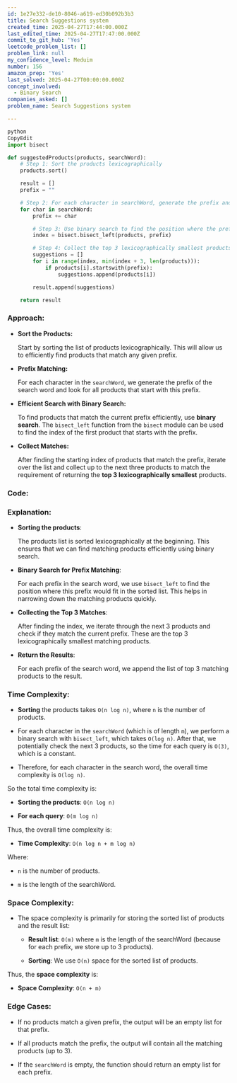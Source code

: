 ```yaml
---
id: 1e27e332-de10-8046-a619-ed30b092b3b3
title: Search Suggestions system
created_time: 2025-04-27T17:44:00.000Z
last_edited_time: 2025-04-27T17:47:00.000Z
commit_to_git_hub: 'Yes'
leetcode_problem_list: []
problem_link: null
my_confidence_level: Meduim
number: 156
amazon_prep: 'Yes'
last_solved: 2025-04-27T00:00:00.000Z
concept_involved:
  - Binary Search
companies_asked: []
problem_name: Search Suggestions system

---
```


```python
python
CopyEdit
import bisect

def suggestedProducts(products, searchWord):
    # Step 1: Sort the products lexicographically
    products.sort()

    result = []
    prefix = ""

    # Step 2: For each character in searchWord, generate the prefix and find matching products
    for char in searchWord:
        prefix += char

        # Step 3: Use binary search to find the position where the prefix could be inserted
        index = bisect.bisect_left(products, prefix)

        # Step 4: Collect the top 3 lexicographically smallest products that match the prefix
        suggestions = []
        for i in range(index, min(index + 3, len(products))):
            if products[i].startswith(prefix):
                suggestions.append(products[i])

        result.append(suggestions)

    return result


```

### Approach:

*   **Sort the Products:**

    Start by sorting the list of products lexicographically. This will allow us to efficiently find products that match any given prefix.

*   **Prefix Matching:**

    For each character in the `searchWord`, we generate the prefix of the search word and look for all products that start with this prefix.

*   **Efficient Search with Binary Search:**

    To find products that match the current prefix efficiently, use **binary search**. The `bisect_left` function from the `bisect` module can be used to find the index of the first product that starts with the prefix.

*   **Collect Matches:**

    After finding the starting index of products that match the prefix, iterate over the list and collect up to the next three products to match the requirement of returning the **top 3 lexicographically smallest** products.

### Code:

### Explanation:

*   **Sorting the products**:

    The products list is sorted lexicographically at the beginning. This ensures that we can find matching products efficiently using binary search.

*   **Binary Search for Prefix Matching**:

    For each prefix in the search word, we use `bisect_left` to find the position where this prefix would fit in the sorted list. This helps in narrowing down the matching products quickly.

*   **Collecting the Top 3 Matches**:

    After finding the index, we iterate through the next 3 products and check if they match the current prefix. These are the top 3 lexicographically smallest matching products.

*   **Return the Results**:

    For each prefix of the search word, we append the list of top 3 matching products to the result.

### Time Complexity:

*   **Sorting** the products takes `O(n log n)`, where `n` is the number of products.

*   For each character in the `searchWord` (which is of length `m`), we perform a binary search with `bisect_left`, which takes `O(log n)`. After that, we potentially check the next 3 products, so the time for each query is `O(3)`, which is a constant.

*   Therefore, for each character in the search word, the overall time complexity is `O(log n)`.

So the total time complexity is:

*   **Sorting the products**: `O(n log n)`

*   **For each query**: `O(m log n)`

Thus, the overall time complexity is:

*   **Time Complexity**: `O(n log n + m log n)`

Where:

*   `n` is the number of products.

*   `m` is the length of the searchWord.

### Space Complexity:

*   The space complexity is primarily for storing the sorted list of products and the result list:

    *   **Result list**: `O(m)` where `m` is the length of the searchWord (because for each prefix, we store up to 3 products).

    *   **Sorting**: We use `O(n)` space for the sorted list of products.

Thus, the **space complexity** is:

*   **Space Complexity**: `O(n + m)`

### Edge Cases:

*   If no products match a given prefix, the output will be an empty list for that prefix.

*   If all products match the prefix, the output will contain all the matching products (up to 3).

*   If the `searchWord` is empty, the function should return an empty list for each prefix.
